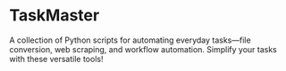 # TaskMaster
A collection of Python scripts for automating everyday tasks—file conversion, web scraping, and workflow automation. Simplify your tasks with these versatile tools!
